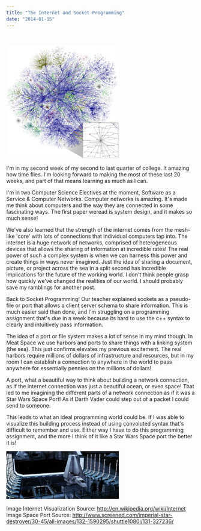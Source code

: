 ```yaml
---
title: "The Internet and Socket Programming"
date: "2014-01-15"
---
```


 

[![Internet_map_1024_-_transparent](images/Internet_map_1024_-_transparent-300x300.png)](http://timmyreilly.azurewebsites.net/wp-content/uploads/2014/01/Internet_map_1024_-_transparent.png)

I'm in my second week of my second to last quarter of college. It amazing how time flies. I'm looking forward to making the most of these last 20 weeks, and part of that means learning as much as I can.

I'm in two Computer Science Electives at the moment, Software as a Service & Computer Networks. Computer networks is amazing. It's made me think about computers and the way they are connected in some fascinating ways. The first paper weread is system design, and it makes so much sense!

We've also learned that the strength of the internet comes from the mesh-like 'core' with lots of connections that individual computers tap into. The internet is a huge network of networks, comprised of heterogeneous devices that allows the sharing of information at incredible rates! The real power of such a complex system is when we can harness this power and create things in ways never imagined. Just the idea of sharing a document, picture, or project across the sea in a split second has incredible implications for the future of the working world. I don't think people grasp how quickly we've changed the realities of our world. I should probably save my ramblings for another post.

Back to Socket Programming! Our teacher explained sockets as a pseudo-file or port that allows a client server schema to share information. This is much easier said than done, and I'm struggling on a programming assignment that's due in a week because its hard to use the c++ syntax to clearly and intuitively pass information.

The idea of a port or file system makes a lot of sense in my mind though. In Meat Space we use harbors and ports to share things with a linking system (the sea). This just confirms elevates my previous excitement. The real harbors require millions of dollars of infrastructure and resources, but in my room I can establish a connection to anywhere in the world to pass anywhere for essentially pennies on the millions of dollars!

A port, what a beautiful way to think about building a network connection, as if the internet connection was just a beautiful ocean, or even space! That led to me imagining the different parts of a network connection as if it was a Star Wars Space Port! As if Darth Vader could step out of a packet I could send to someone.

This leads to what an ideal programming world could be. If I was able to visualize this building process instead of using convoluted syntax that's difficult to remember and use. Either way I have to do this programming assignment, and the more I think of it like a Star Wars Space port the better it is!

![327236-shuttle1080i](images/327236-shuttle1080i-300x127.jpg)

[](http://en.wikipedia.org/wiki/Internet "Image Internet Visualization")Image Internet Visualization Source: http://en.wikipedia.org/wiki/Internet Image Space Port Source: http://www.screened.com/imperial-star-destroyer/30-45/all-images/132-1590295/shuttle1080i/131-327236/ [](http://www.screened.com/imperial-star-destroyer/30-45/all-images/132-1590295/shuttle1080i/131-327236/ "Image Space Port Source")
